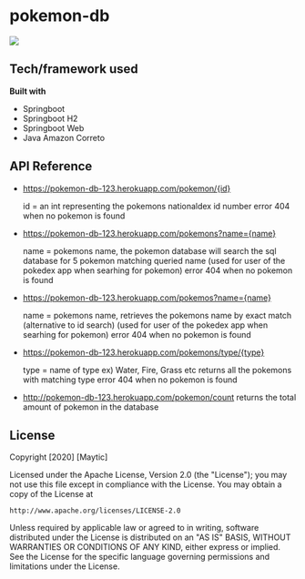 # pokemon-db

![](https://storage.googleapis.com/staging.pokemondatabase-86124.appspot.com/github%20images/pokedex.png?raw=true)

## Tech/framework used
<b>Built with</b>
- Springboot
- Springboot H2
- Springboot Web
- Java Amazon Correto

## API Reference
- https://pokemon-db-123.herokuapp.com/pokemon/{id}

    id = an int representing the pokemons nationaldex id number
    error 404 when no pokemon is found

- https://pokemon-db-123.herokuapp.com/pokemons?name={name}

    name = pokemons name, the pokemon database will search the sql database for 5 pokemon matching queried name 
    (used for user of the pokedex app when searhing for pokemon)
    error 404 when no pokemon is found
    
- https://pokemon-db-123.herokuapp.com/pokemos?name={name}

    name = pokemons name, retrieves the pokemons name by exact match
    (alternative to id search)
    (used for user of the pokedex app when searhing for pokemon)
    error 404 when no pokemon is found


- https://pokemon-db-123.herokuapp.com/pokemons/type/{type}

    type = name of type ex) Water, Fire, Grass etc 
    returns all the pokemons with matching type 
    error 404 when no pokemon is found
    
- http://pokemon-db-123.herokuapp.com/pokemon/count
  returns the total amount of pokemon in the database

## License
Copyright [2020] [Maytic]

Licensed under the Apache License, Version 2.0 (the "License");
you may not use this file except in compliance with the License.
You may obtain a copy of the License at

    http://www.apache.org/licenses/LICENSE-2.0

Unless required by applicable law or agreed to in writing, software
distributed under the License is distributed on an "AS IS" BASIS,
WITHOUT WARRANTIES OR CONDITIONS OF ANY KIND, either express or implied.
See the License for the specific language governing permissions and
limitations under the License.

